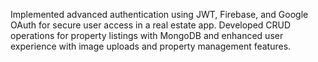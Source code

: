 
Implemented advanced authentication using JWT, Firebase, and Google OAuth for secure user access in a real estate app. Developed CRUD operations for property listings with MongoDB and enhanced user experience with image uploads and property management features.
